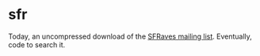 sfr
===

Today, an uncompressed download of the [SFRaves mailing list](http://sfraves.org/). Eventually, code to search it.

